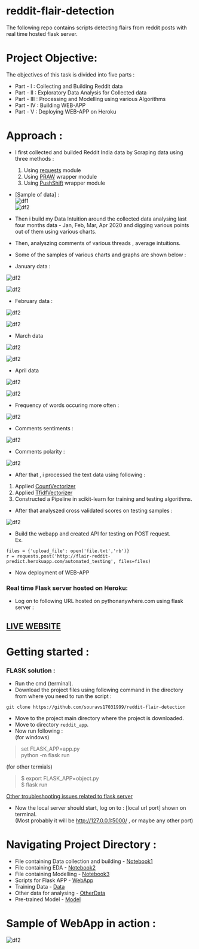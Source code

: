 # reddit-flair-detection
The following repo contains scripts detecting flairs from reddit posts with real time hosted flask server.

# Project Objective: 
The objectives of this task is divided into five parts :   
* Part - I : Collecting and Building Reddit data
* Part - II : Exploratory Data Analysis for Collected data
* Part - III : Processing and Modelling using various Algorithms
* Part - IV : Building WEB-APP
* Part - V : Deploying WEB-APP on Heroku

# Approach :     
* I first collected and builded Reddit India data by Scraping data using three methods :     
  1. Using [requests](https://requests.readthedocs.io/en/master/) module  
  2. Using [PRAW](https://praw.readthedocs.io/en/latest/) wrapper module      
  3. Using [PushShift](https://github.com/pushshift/api) wrapper module        
  
* [Sample of data] :  
![df1](/images/data_1.JPG)      
![df2](/images/data_2.JPG)     


* Then i build my Data Intuition around the collected data analysing last four months data - Jan, Feb, Mar, Apr 2020 and digging various points out of them using various charts.    
* Then, analyszing comments of various threads , average intuitions.     
* Some of the samples of various charts and graphs are shown below :  

* January data :     

![df2](/images/jan.JPG)      

![df2](/images/jan_cloud.JPG)       

* February data : 

![df2](/images/feb.JPG)        

![df2](/images/feb_cloud.JPG)         

* March data

![df2](/images/mar.JPG)           

![df2](/images/mar_cloud.JPG)          

* April data     

![df2](/images/april.JPG)        

![df2](/images/apr_cloud.JPG)   

* Frequency of words occuring more often :       

![df2](/images/freq_words.JPG)      

* Comments sentiments :      

![df2](/images/comments_senti.JPG)         

* Comments polarity :   

![df2](/images/comments_polar.JPG)          

* After that , i processed the text data using following  : 
1. Applied [CountVectorizer](https://scikit-learn.org/stable/modules/generated/sklearn.feature_extraction.text.CountVectorizer.html)
2. Applied [TfidfVectorizer](https://scikit-learn.org/stable/modules/generated/sklearn.feature_extraction.text.TfidfVectorizer.html)
3. Constructed a Pipeline in scikit-learn for training and testing algorithms.

* After that analyszed cross validated scores on testing samples :     

![df2](/images/models.JPG)                

* Build the webapp and created API for testing on POST request.   
Ex.  
```
files = {'upload_file': open('file.txt','rb')}
r = requests.post('http://flair-reddit-predict.herokuapp.com/automated_testing', files=files)
```

* Now deployment of WEB-APP               

### Real time Flask server hosted on Heroku:      
* Log on to following URL hosted on pythonanywhere.com using flask server :    

## [LIVE WEBSITE](https://flair-reddit-predict.herokuapp.com/)    

# Getting started :     
### FLASK solution : 
* Run the cmd (terminal).     
* Download the project files using following command in the directory from where you need to run the script :       
```  
git clone https://github.com/souravs17031999/reddit-flair-detection   
```      
* Move to the project main directory where the project is downloaded.
* Move to directory ```reddit_app```.  
* Now run following :     
(for windows)     
> set FLASK_APP=app.py    
> python -m flask run       

(for other termials)          

> $ export FLASK_APP=object.py      
> $ flask run       

[Other troubleshooting issues related to flask server](https://flask.palletsprojects.com/en/1.1.x/quickstart/#what-to-do-if-the-server-does-not-start)    

* Now the local server should start, log on to : [local url port] shown on terminal.     
(Most probably it will be http://127.0.0.1:5000/ , or maybe any other port)          

# Navigating Project Directory : 
* File containing Data collection and building - [Notebook1](https://github.com/souravs17031999/reddit-flair-detection/blob/master/REDDIT_PART_1.ipynb)     
* File containing EDA - [Notebook2](https://github.com/souravs17031999/reddit-flair-detection/blob/master/REDDIT_PART_2.ipynb)    
* File containing Modelling - [Notebook3](https://github.com/souravs17031999/reddit-flair-detection/blob/master/REDDIT_PART_3.ipynb)    
* Scripts for Flask APP - [WebApp](https://github.com/souravs17031999/reddit-flair-detection/tree/master/reddit_app)   
* Training Data - [Data](https://github.com/souravs17031999/reddit-flair-detection/blob/master/reddit_india_classifier_combined_data.csv)    
* Other data for analysing - [OtherData](https://github.com/souravs17031999/reddit-flair-detection/tree/master/Other%20data)     
* Pre-trained Model - [Model](https://github.com/souravs17031999/reddit-flair-detection/blob/master/reddit_app/model.pkl)     

# Sample of WebApp in action :     
![df2](/images/output.gif)         
      
